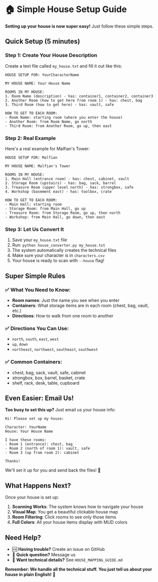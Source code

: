 # 🏠 Simple House Setup Guide

**Setting up your house is now super easy!** Just follow these simple steps.

## Quick Setup (5 minutes)

### Step 1: Create Your House Description

Create a text file called `my_house.txt` and fill it out like this:

```
HOUSE SETUP FOR: YourCharacterName

MY HOUSE NAME: Your House Name

ROOMS IN MY HOUSE:
1. Room Name (description) - has: container1, container2, container3
2. Another Room (how to get here from room 1) - has: chest, bag
3. Third Room (how to get here) - has: vault, safe

HOW TO GET TO EACH ROOM:
- Room Name: starting room (where you enter the house)
- Another Room: from Room Name, go north
- Third Room: from Another Room, go up, then east
```

### Step 2: Real Example

Here's a real example for Malfian's Tower:

```
HOUSE SETUP FOR: Malfian

MY HOUSE NAME: Malfian's Tower

ROOMS IN MY HOUSE:
1. Main Hall (entrance room) - has: chest, cabinet, vault
2. Storage Room (upstairs) - has: bag, sack, barrel
3. Treasure Room (upper level north) - has: strongbox, safe
4. Workshop (basement east) - has: toolbox, crate

HOW TO GET TO EACH ROOM:
- Main Hall: starting room
- Storage Room: from Main Hall, go up
- Treasure Room: from Storage Room, go up, then north
- Workshop: from Main Hall, go down, then east
```

### Step 3: Let Us Convert It

1. Save your `my_house.txt` file
2. Run: `python house_converter.py my_house.txt`
3. The system automatically creates the technical files
4. Make sure your character is in `characters.csv` 
5. Your house is ready to scan with `--house` flag!

## Super Simple Rules

### ✅ What You Need to Know:
- **Room names**: Just the name you see when you enter
- **Containers**: What storage items are in each room (chest, bag, vault, etc.)
- **Directions**: How to walk from one room to another

### ✅ Directions You Can Use:
- `north`, `south`, `east`, `west`
- `up`, `down` 
- `northeast`, `northwest`, `southeast`, `southwest`

### ✅ Common Containers:
- chest, bag, sack, vault, safe, cabinet
- strongbox, box, barrel, basket, crate
- shelf, rack, desk, table, cupboard

## Even Easier: Email Us!

**Too busy to set this up?** Just email us your house info:

```
Hi! Please set up my house:

Character: YourName
House: Your House Name

I have these rooms:
- Room 1 (entrance): chest, bag
- Room 2 (north of room 1): vault, safe
- Room 3 (up from room 2): cabinet

Thanks!
```

We'll set it up for you and send back the files! 📧

## What Happens Next?

Once your house is set up:

1. **Scanning Works**: The system knows how to navigate your house
2. **Visual Map**: You get a beautiful clickable house map
3. **Room Filtering**: Click rooms to see only those items
4. **Full Colors**: All your house items display with MUD colors

## Need Help?

- 🆘 **Having trouble?** Create an issue on GitHub
- 💬 **Quick question?** Message us 
- 📖 **Want technical details?** See `HOUSE_MAPPING_GUIDE.md`

**Remember: We handle all the technical stuff. You just tell us about your house in plain English!** 🎉